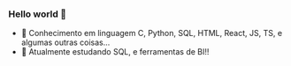 ### Hello world 👋

- 🌲 Conhecimento em linguagem C, Python, SQL, HTML, React, JS, TS, e algumas outras coisas...
- 🌱 Atualmente estudando SQL, e ferramentas de BI!!
